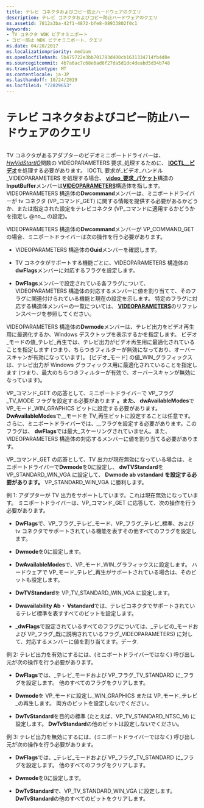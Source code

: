 ```yaml
---
title: テレビ コネクタおよびコピー防止ハードウェアのクエリ
description: テレビ コネクタおよびコピー防止ハードウェアのクエリ
ms.assetid: 7812a3ba-42f1-4872-bfe8-08933802f0c1
keywords:
- TV コネクタ WDK ビデオミニポート
- コピー防止 WDK ビデオミニポート、クエリ
ms.date: 04/20/2017
ms.localizationpriority: medium
ms.openlocfilehash: 5b475722e3bb701783d400cb1631334714fb4d8e
ms.sourcegitcommit: 4b7a6ac7c68e6ad6f27da5d1dc4deabd5d34b748
ms.translationtype: MT
ms.contentlocale: ja-JP
ms.lasthandoff: 10/24/2019
ms.locfileid: "72829653"
---
```

# <a name="querying-tv-connector-and-copy-protection-hardware"></a>テレビ コネクタおよびコピー防止ハードウェアのクエリ


## <span id="ddk_querying_tv_connector_and_copy_protection_hardware_gg"></span><span id="DDK_QUERYING_TV_CONNECTOR_AND_COPY_PROTECTION_HARDWARE_GG"></span>


TV コネクタがあるアダプターのビデオミニポートドライバーは、 [*HwVidStartIO*](https://docs.microsoft.com/windows-hardware/drivers/ddi/video/nc-video-pvideo_hw_start_io)関数の VIDEOPARAMETERS 要求\_処理するために、 [**IOCTL\_\_ビデオ**](https://docs.microsoft.com/windows-hardware/drivers/ddi/ntddvdeo/ni-ntddvdeo-ioctl_video_handle_videoparameters)を処理する必要があります。 IOCTL 要求が\_ビデオ\_ハンドル\_VIDEOPARAMETERS を処理する場合、 [**video\_要求\_パケット**](https://docs.microsoft.com/windows-hardware/drivers/ddi/video/ns-video-_video_request_packet)構造の**InputBuffer**メンバーは[**VIDEOPARAMETERS**](https://docs.microsoft.com/windows/desktop/api/tvout/ns-tvout-_videoparameters)構造体を指します。 VIDEOPARAMETERS 構造体の**Dwcommand**メンバーは、ミニポートドライバーが tv コネクタ (VP\_コマンド\_GET) に関する情報を提供する必要があるかどうか、または指定された設定をテレビコネクタ (VP\_コマンドに適用するかどうかを指定し @no__ の設定)。

VIDEOPARAMETERS 構造体の**Dwcommand**メンバーが VP\_COMMAND\_GET の場合、ミニポートドライバーは次の操作を行う必要があります。

-   VIDEOPARAMETERS 構造体の**Guid**メンバーを確認します。

-   TV コネクタがサポートする機能ごとに、VIDEOPARAMETERS 構造体の**dwFlags**メンバーに対応するフラグを設定します。

-   **DwFlags**メンバーで設定されている各フラグについて、VIDEOPARAMETERS 構造体の対応するメンバーに値を割り当てて、そのフラグに関連付けられている機能と現在の設定を示します。 特定のフラグに対応する構造体メンバーの一覧については、 [**VIDEOPARAMETERS**](https://docs.microsoft.com/windows/desktop/api/tvout/ns-tvout-_videoparameters)のリファレンスページを参照してください。

VIDEOPARAMETERS 構造体の**Dwmode**メンバーは、テレビ出力をビデオ再生用に最適化するか、Windows デスクトップを表示するかを指定します。 ビデオ\_モードの値\_テレビ\_再生では、テレビ出力がビデオ再生用に最適化されていることを指定します (つまり、ちらつきフィルターが無効になっており、オーバースキャンが有効になっています)。 [ビデオ\_モード] の値\_WIN\_グラフィックスは、テレビ出力が Windows グラフィックス用に最適化されていることを指定します (つまり、最大のちらつきフィルターが有効で、オーバースキャンが無効になっています)。

VP\_コマンド\_GET の応答として、ミニポートドライバーで VP\_フラグ\_TV\_MODE フラグを設定する必要があります **。また、** **dwAvailableModes**で VP\_モード\_WIN\_GRAPHICS ビットに設定する必要があります。 **DwAvailableModes**で\_\_モードを TV\_再生ビットに設定することは任意です。 さらに、ミニポートドライバーでは、\_\_フラグを設定する必要があります。このフラグは、 **dwFlags**では最大\_スケーリングされていません。また、VIDEOPARAMETERS 構造体の対応するメンバーに値を割り当てる必要があります。

VP\_コマンド\_GET の応答として、TV 出力が現在無効になっている場合は、ミニポートドライバーで**Dwmode**を0に設定し、 **dwTVStandard**を VP\_STANDARD\_WIN\_VGA に設定して、 **Dwmode ab vstandard を設定する必要があります。** VP\_STANDARD\_WIN\_VGA に勝利します。

例 1: アダプターが TV 出力をサポートしています。これは現在無効になっています。 ミニポートドライバーは、VP\_コマンド\_GET に応答して、次の操作を行う必要があります。

-   **DwFlags**で、VP\_フラグ\_テレビ\_モード、VP\_フラグ\_テレビ\_標準、および tv コネクタでサポートされている機能を表すその他すべてのフラグを設定します。

-   **Dwmode**を0に設定します。

-   **DwAvailableModes**で、VP\_モード\_WIN\_グラフィックスに設定します。 ハードウェアで VP\_モード\_テレビ\_再生がサポートされている場合は、そのビットも設定します。

-   **DwTVStandard**を VP\_TV\_STANDARD\_WIN\_VGA に設定します。

-   **Dwavailability Ab・ Vstandard**では、テレビコネクタでサポートされているテレビ標準を表すすべてのビットを設定します。

-   \_**dwFlags**で設定されているすべてのフラグについては、\_テレビの\_モードおよび VP\_フラグ\_既に説明されているフラグ\_VIDEOPARAMETERS) に対して、対応するメンバーに値を割り当てます。データ.

例 2: テレビ出力を有効にするには、(ミニポートドライバーではなく) 呼び出し元が次の操作を行う必要があります。

-   **DwFlags**では、\_テレビ\_モードおよび VP\_フラグ\_TV\_STANDARD に\_フラグを設定します。 他のすべてのフラグをクリアします。

-   **Dwmode**を VP\_モードに設定し\_WIN\_GRAPHICS または VP\_モード\_テレビ\_の再生します。 両方のビットを設定しないでください。

-   **DwTvStandard**を目的の標準 (たとえば、VP\_TV\_STANDARD\_NTSC\_M) に設定します。 **DwTvStandard**の他のビットは設定しないでください。

例 3: テレビ出力を無効にするには、(ミニポートドライバーではなく) 呼び出し元が次の操作を行う必要があります。

-   **DwFlags**では、\_テレビ\_モードおよび VP\_フラグ\_TV\_STANDARD に\_フラグを設定します。 他のすべてのフラグをクリアします。

-   **Dwmode**を0に設定します。

-   **DwTvStandard**で、VP\_TV\_STANDARD\_WIN\_VGA に設定します。 **DwTvStandard**の他のすべてのビットをクリアします。

 

 





